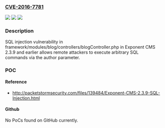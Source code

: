 ### [CVE-2016-7781](https://cve.mitre.org/cgi-bin/cvename.cgi?name=CVE-2016-7781)
![](https://img.shields.io/static/v1?label=Product&message=n%2Fa&color=blue)
![](https://img.shields.io/static/v1?label=Version&message=n%2Fa&color=blue)
![](https://img.shields.io/static/v1?label=Vulnerability&message=n%2Fa&color=brighgreen)

### Description

SQL injection vulnerability in framework/modules/blog/controllers/blogController.php in Exponent CMS 2.3.9 and earlier allows remote attackers to execute arbitrary SQL commands via the author parameter.

### POC

#### Reference
- http://packetstormsecurity.com/files/139484/Exponent-CMS-2.3.9-SQL-Injection.html

#### Github
No PoCs found on GitHub currently.

